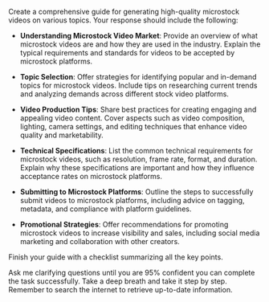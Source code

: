 Create a comprehensive guide for generating high-quality microstock videos on various topics. Your response should include the following:

- **Understanding Microstock Video Market**: Provide an overview of what microstock videos are and how they are used in the industry. Explain the typical requirements and standards for videos to be accepted by microstock platforms.
  
- **Topic Selection**: Offer strategies for identifying popular and in-demand topics for microstock videos. Include tips on researching current trends and analyzing demands across different stock video platforms.

- **Video Production Tips**: Share best practices for creating engaging and appealing video content. Cover aspects such as video composition, lighting, camera settings, and editing techniques that enhance video quality and marketability.

- **Technical Specifications**: List the common technical requirements for microstock videos, such as resolution, frame rate, format, and duration. Explain why these specifications are important and how they influence acceptance rates on microstock platforms.

- **Submitting to Microstock Platforms**: Outline the steps to successfully submit videos to microstock platforms, including advice on tagging, metadata, and compliance with platform guidelines.

- **Promotional Strategies**: Offer recommendations for promoting microstock videos to increase visibility and sales, including social media marketing and collaboration with other creators.

Finish your guide with a checklist summarizing all the key points. 

Ask me clarifying questions until you are 95% confident you can complete the task successfully. Take a deep breath and take it step by step. Remember to search the internet to retrieve up-to-date information.